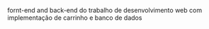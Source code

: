 fornt-end and back-end do trabalho de desenvolvimento web com implementação de carrinho e banco de dados
